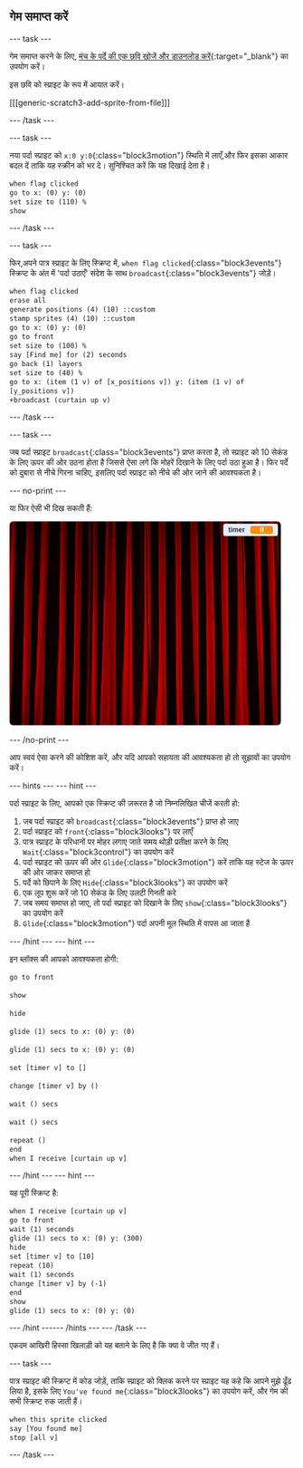 ## गेम समाप्त करें

--- task ---

गेम समाप्त करने के लिए, [मंच के पर्दे की एक छवि खोजें और डाउनलोड करें](https://www.google.co.uk/search?q=stage+curtain&source=lnms&tbm=isch&sa=X&ved=0ahUKEwjKg9O1k8_VAhXSL1AKHe1HDMIQ_AUICigB&biw=1362&bih=584){:target="_blank"} का उपयोग करें।

इस छवि को स्प्राइट के रूप में आयात करें।

[[[generic-scratch3-add-sprite-from-file]]]

--- /task ---

--- task ---

नया पर्दा स्प्राइट को `x:0 y:0`{:class="block3motion"} स्थिति में लाएँ,और फिर इसका आकार बदल दें ताकि यह स्क्रीन को भर दे। सुनिश्चित करें कि यह दिखाई देता है।

```blocks3
when flag clicked
go to x: (0) y: (0)
set size to (110) %
show
```

--- /task ---

--- task ---

फिर,अपने पात्र स्प्राइट के लिए स्क्रिप्ट में, `when flag clicked`{:class="block3events"} स्क्रिप्ट के अंत में 'पर्दा उठाएँ' संदेश के साथ `broadcast`{:class="block3events"} जोड़ें।

```blocks3
when flag clicked
erase all
generate positions (4) (10) ::custom
stamp sprites (4) (10) ::custom
go to x: (0) y: (0)
go to front
set size to (100) %
say [Find me] for (2) seconds
go back (1) layers
set size to (40) %
go to x: (item (1 v) of [x_positions v]) y: (item (1 v) of [y_positions v])
+broadcast (curtain up v)
```

--- /task ---

--- task ---

जब पर्दा स्प्राइट `broadcast`{:class="block3events"} प्राप्त करता है, तो स्प्राइट को 10 सेकंड के लिए ऊपर की ओर उठना होता है जिससे ऐसा लगे कि मोहरें दिखाने के लिए पर्दा उठा हुआ है। फिर पर्दे को दुबारा से नीचे गिरना चाहिए, इसलिए पर्दा स्प्राइट को नीचे की ओर जाने की आवश्यकता है।

--- no-print ---

या फिर ऐसी भी दिख सकती हैं:

![प्रदर्शन 2](images/demo_2.gif)

--- /no-print ---

आप स्वयं ऐसा करने की कोशिश करें, और यदि आपको सहायता की आवश्यकता हो तो सुझावों का उपयोग करें।

--- hints ---
 --- hint ---

पर्दा स्प्राइट के लिए, आपको एक स्क्रिप्ट की ज़रूरत है जो निम्नलिखित चीजें करती हो:

1. जब पर्दा स्प्राइट को `broadcast`{:class="block3events"} प्राप्त हो जाए
2. पर्दा स्प्राइट को `front`{:class="block3looks"} पर लाएँ
3. पात्र स्प्राइट के परिधानों पर मोहर लगाए जाते समय थोड़ी प्रतीक्षा करने के लिए `Wait`{:class="block3control"} का उपयोग करें
4. पर्दा स्प्राइट को ऊपर की ओर `Glide`{:class="block3motion"} करें ताकि यह स्टेज के ऊपर की ओर जाकर समाप्त हो
5. पर्दे को छिपाने के लिए `Hide`{:class="block3looks"} का उपयोग करें
6. एक लूप शुरू करें जो 10 सेकंड के लिए उलटी गिनती करे
7. जब समय समाप्त हो जाए, तो पर्दा स्प्राइट को दिखाने के लिए `show`{:class="block3looks"} का उपयोग करें
8. `Glide`{:class="block3motion"} पर्दा अपनी मूल स्थिति में वापस आ जाता है

--- /hint --- --- hint ---

इन ब्लॉक्स की आपको आवश्यकता होगी:

```blocks3
go to front

show

hide

glide (1) secs to x: (0) y: (0)

glide (1) secs to x: (0) y: (0)

set [timer v] to []

change [timer v] by ()

wait () secs

wait () secs

repeat ()
end
when I receive [curtain up v]
```

--- /hint --- --- hint ---

यह पूरी स्क्रिप्ट है:

```blocks3
when I receive [curtain up v]
go to front
wait (1) seconds
glide (1) secs to x: (0) y: (300)
hide
set [timer v] to [10]
repeat (10)
wait (1) seconds
change [timer v] by (-1)
end
show
glide (1) secs to x: (0) y: (0)
```

--- /hint ------ /hints --- --- /task ---

एकदम आखिरी हिस्सा खिलाड़ी को यह बताने के लिए है कि क्या वे जीत गए हैं।

--- task ---

पात्र स्प्राइट की स्क्रिप्ट में कोड जोड़ें, ताकि स्प्राइट को क्लिक करने पर स्प्राइट यह कहे कि आपने मुझे ढूँढ लिया है, इसके लिए `You've found me`{:class="block3looks"} का उपयोग करें, और गेम की सभी स्क्रिप्ट रुक जाती हैं।

```blocks3
when this sprite clicked
say [You found me]
stop [all v]
```

--- /task ---